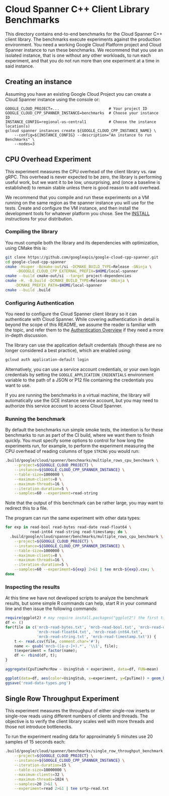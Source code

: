 # Cloud Spanner C++ Client Library Benchmarks

This directory contains end-to-end benchmarks for the Cloud Spanner C++ client
library. The benchmarks execute experiments against the production environment.
You need a working Google Cloud Platform project and Cloud Spanner instance
to run these benchmarks. We recommend that you use an isolated instance, that is
one without any other workloads, to run each experiment, and that you do not run
more than one experiment at a time in said instance.

## Creating an instance

Assuming you have an existing Google Cloud Project you can create a Cloud
Spanner instance using the console or:

```console
GOOGLE_CLOUD_PROJECT=...                      # Your project ID
GOOGLE_CLOUD_CPP_SPANNER_INSTANCE=benchmarks  # Choose your instance ID
INSTANCE_CONFIG=regional-us-central1          # Choose the instance location(s)
gcloud spanner instances create ${GOOGLE_CLOUD_CPP_INSTANCE_NAME} \
    --config=${INSTANCE_CONFIG} --description="An instance to run Benchmarks" \
    --nodes=3
```

## CPU Overhead Experiment

This experiment measures the CPU overhead of the client library vs. raw gRPC.
This overhead is never expected to be zero, the library is performing useful
work, but we want it to be low, unsurprising, and (once a baseline is
established) to remain stable unless there is good reason to add overhead.

We recommend that you compile and run these experiments on a VM running on the
same region as the spanner instance you will use for the tests. Create and
configure the VM instance, and then install the development tools for whatever
platform you chose. See the [INSTALL](../../../../INSTALL.md#table-of-contents)
instructions for your distribution.

### Compiling the library

You must compile both the library and its dependencies with optimization, using
CMake this is:

```bash
git clone https://github.com/googleapis/google-cloud-cpp-spanner.git
cd google-cloud-cpp-spanner
cmake -Hsuper -Bcmake-out/si -DCMAKE_BUILD_TYPE=Release -GNinja \
     -DGOOGLE_CLOUD_CPP_EXTERNAL_PREFIX=$HOME/local-spanner
cmake --build cmake-out/si --target project-dependencies
cmake -H. -B.build -DCMAKE_BUILD_TYPE=Release -GNinja \
    -DCMAKE_PREFIX_PATH=$HOME/local-spanner
cmake --build .build
```

### Configuring Authentication

You need to configure the Cloud Spanner client library so it can authenticate
with Cloud Spanner. While covering authentication in detail is beyond the scope
of this README, we assume the reader is familiar with the topic, and refer them
to the [Authentication Overview][authentication-quickstart] if they need a more
in-depth discussion.

The library can use the application default credentials (though these are no
longer considered a best practice), which are enabled using:

```bash
gcloud auth application-default login
```

Alternatively, you can use a service account credentials, or your own login
credentials by setting the `GOOGLE_APPLICATION_CREDENTIALS` environment variable
to the path of a JSON or P12 file containing the credentials you want to use.

If you are running the benchmarks in a virtual machine, the library will
automatically use the GCE instance service account, but you may need to
authorize this service account to access Cloud Spanner.

[authentication-quickstart]: https://cloud.google.com/docs/authentication/getting-started 'Authentication Getting Started'

### Running the benchmark

By default the benchmarks run simple smoke tests, the intention is for these
benchmarks to run as part of the CI build, where we want them to finish quickly.
You must specify some options to control for how long the experiments run, for
example, to perform the experiment measuring the CPU overhead of reading columns
of type `STRING` you would run:

```bash
.build/google/cloud/spanner/benchmarks/multiple_rows_cpu_benchmark \
    --project=${GOOGLE_CLOUD_PROJECT} \
    --instance=${GOOGLE_CLOUD_CPP_SPANNER_INSTANCE} \
    --table-size=1000000 \
    --maximum-clients=8 \
    --maximum-threads=16 \
    --iteration-duration=5 \
    --samples=60 --experiment=read-string
```

Note that the output of this benchmark can be rather large, you may want to
redirect this to a file.

The program can run the same experiment with other data types:

```bash
for exp in read-bool read-bytes read-date read-float64 \
           read-int64 read-string read-timestamp; do \
  .build/google/cloud/spanner/benchmarks/multiple_rows_cpu_benchmark \
    --project=${GOOGLE_CLOUD_PROJECT} \
    --instance=${GOOGLE_CLOUD_CPP_SPANNER_INSTANCE} \
    --table-size=1000000 \
    --maximum-clients=8 \
    --maximum-threads=16 \
    --iteration-duration=5 \
    --samples=60 --experiment=${exp} 2>&1 | tee mrcb-${exp}.csv; \
done
```

### Inspecting the results

At this time we have not developed scripts to analyze the benchmark results,
but some simple R commands can help, start R in your command line and then
issue the following commands:

```R
require(ggplot2) # may require install.packages("ggplot2") the first time
df <- ()
for(file in c('mrcb-read-bytes.txt', 'mrcb-read-bool.txt', 'mrcb-read-date.txt',
              'mrcb-read-float64.txt', 'mrcb-read-int64.txt',
              'mrcb-read-string.txt', 'mrcb-read-timestamp.txt')) {
    t <- read.csv(file, comment.char='#');
    name <- gsub('mrcb-([a-z-]+).*', '\\1', file);
    t$experiment = factor(name);
    df <- rbind(df, t);
}

aggregate(CpuTimePerRow ~ UsingStub + experiment, data=df, FUN=mean)

ggplot(data=df, aes(color=UsingStub, x=experiment, y=CpuTime)) + geom_boxplot()
ggsave('read-data-types.png')
```

## Single Row Throughput Experiment

This experiment measures the throughput of either single-row inserts or
single-row reads using different numbers of clients and threads. The objective
is to verify the client library scales well with more threads and those not
introduce bottlenecks.

To run the experiment reading data for approximately 5 minutes use 20 samples
of 15 seconds each:

```bash
.build/google/cloud/spanner/benchmarks/single_row_throughput_benchmark \
    --project=${GOOGLE_CLOUD_PROJECT} \
    --instance=${GOOGLE_CLOUD_CPP_SPANNER_INSTANCE} \
    --iteration-duration=15 \
    --table-size=10000000 \
    --maximum-clients=32 \
    --maximum-threads=1024 \
    --samples=20 2>&1 \
    --experiment=read 2>&1 | tee srtp-read.txt
```
